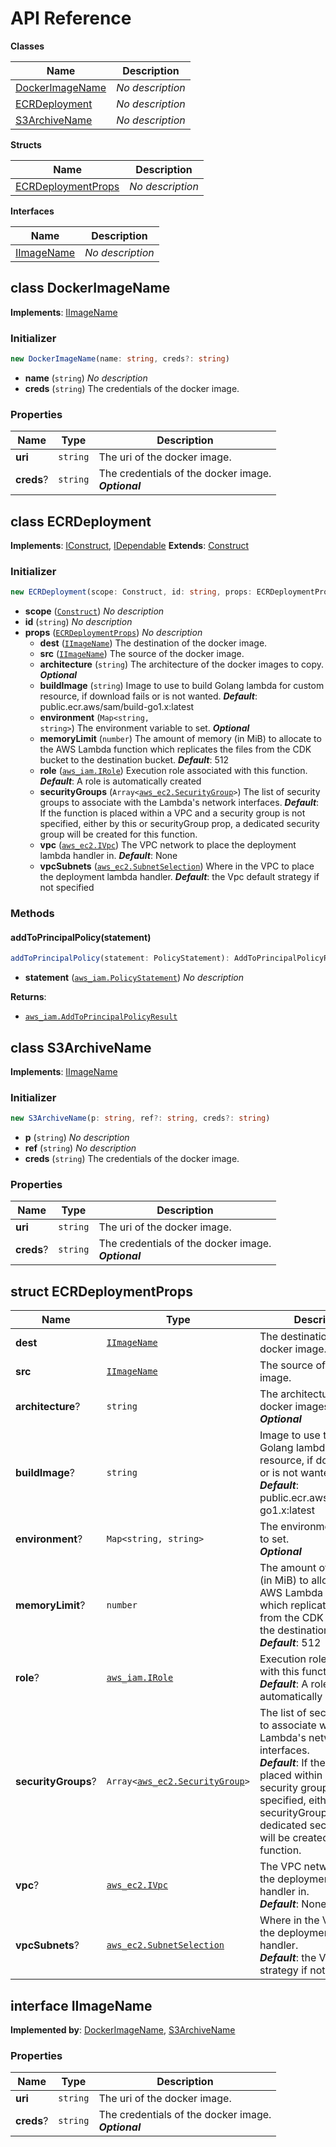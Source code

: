 # API Reference

**Classes**

Name|Description
----|-----------
[DockerImageName](#cdk-ecr-deployment-dockerimagename)|*No description*
[ECRDeployment](#cdk-ecr-deployment-ecrdeployment)|*No description*
[S3ArchiveName](#cdk-ecr-deployment-s3archivename)|*No description*


**Structs**

Name|Description
----|-----------
[ECRDeploymentProps](#cdk-ecr-deployment-ecrdeploymentprops)|*No description*


**Interfaces**

Name|Description
----|-----------
[IImageName](#cdk-ecr-deployment-iimagename)|*No description*



## class DockerImageName  <a id="cdk-ecr-deployment-dockerimagename"></a>



__Implements__: [IImageName](#cdk-ecr-deployment-iimagename)

### Initializer




```ts
new DockerImageName(name: string, creds?: string)
```

* **name** (<code>string</code>)  *No description*
* **creds** (<code>string</code>)  The credentials of the docker image.



### Properties


Name | Type | Description 
-----|------|-------------
**uri** | <code>string</code> | The uri of the docker image.
**creds**? | <code>string</code> | The credentials of the docker image.<br/>__*Optional*__



## class ECRDeployment  <a id="cdk-ecr-deployment-ecrdeployment"></a>



__Implements__: [IConstruct](#constructs-iconstruct), [IDependable](#constructs-idependable)
__Extends__: [Construct](#constructs-construct)

### Initializer




```ts
new ECRDeployment(scope: Construct, id: string, props: ECRDeploymentProps)
```

* **scope** (<code>[Construct](#constructs-construct)</code>)  *No description*
* **id** (<code>string</code>)  *No description*
* **props** (<code>[ECRDeploymentProps](#cdk-ecr-deployment-ecrdeploymentprops)</code>)  *No description*
  * **dest** (<code>[IImageName](#cdk-ecr-deployment-iimagename)</code>)  The destination of the docker image. 
  * **src** (<code>[IImageName](#cdk-ecr-deployment-iimagename)</code>)  The source of the docker image. 
  * **architecture** (<code>string</code>)  The architecture of the docker images to copy. __*Optional*__
  * **buildImage** (<code>string</code>)  Image to use to build Golang lambda for custom resource, if download fails or is not wanted. __*Default*__: public.ecr.aws/sam/build-go1.x:latest
  * **environment** (<code>Map<string, string></code>)  The environment variable to set. __*Optional*__
  * **memoryLimit** (<code>number</code>)  The amount of memory (in MiB) to allocate to the AWS Lambda function which replicates the files from the CDK bucket to the destination bucket. __*Default*__: 512
  * **role** (<code>[aws_iam.IRole](#aws-cdk-lib-aws-iam-irole)</code>)  Execution role associated with this function. __*Default*__: A role is automatically created
  * **securityGroups** (<code>Array<[aws_ec2.SecurityGroup](#aws-cdk-lib-aws-ec2-securitygroup)></code>)  The list of security groups to associate with the Lambda's network interfaces. __*Default*__: If the function is placed within a VPC and a security group is not specified, either by this or securityGroup prop, a dedicated security group will be created for this function.
  * **vpc** (<code>[aws_ec2.IVpc](#aws-cdk-lib-aws-ec2-ivpc)</code>)  The VPC network to place the deployment lambda handler in. __*Default*__: None
  * **vpcSubnets** (<code>[aws_ec2.SubnetSelection](#aws-cdk-lib-aws-ec2-subnetselection)</code>)  Where in the VPC to place the deployment lambda handler. __*Default*__: the Vpc default strategy if not specified


### Methods


#### addToPrincipalPolicy(statement) <a id="cdk-ecr-deployment-ecrdeployment-addtoprincipalpolicy"></a>



```ts
addToPrincipalPolicy(statement: PolicyStatement): AddToPrincipalPolicyResult
```

* **statement** (<code>[aws_iam.PolicyStatement](#aws-cdk-lib-aws-iam-policystatement)</code>)  *No description*

__Returns__:
* <code>[aws_iam.AddToPrincipalPolicyResult](#aws-cdk-lib-aws-iam-addtoprincipalpolicyresult)</code>



## class S3ArchiveName  <a id="cdk-ecr-deployment-s3archivename"></a>



__Implements__: [IImageName](#cdk-ecr-deployment-iimagename)

### Initializer




```ts
new S3ArchiveName(p: string, ref?: string, creds?: string)
```

* **p** (<code>string</code>)  *No description*
* **ref** (<code>string</code>)  *No description*
* **creds** (<code>string</code>)  The credentials of the docker image.



### Properties


Name | Type | Description 
-----|------|-------------
**uri** | <code>string</code> | The uri of the docker image.
**creds**? | <code>string</code> | The credentials of the docker image.<br/>__*Optional*__



## struct ECRDeploymentProps  <a id="cdk-ecr-deployment-ecrdeploymentprops"></a>






Name | Type | Description 
-----|------|-------------
**dest** | <code>[IImageName](#cdk-ecr-deployment-iimagename)</code> | The destination of the docker image.
**src** | <code>[IImageName](#cdk-ecr-deployment-iimagename)</code> | The source of the docker image.
**architecture**? | <code>string</code> | The architecture of the docker images to copy.<br/>__*Optional*__
**buildImage**? | <code>string</code> | Image to use to build Golang lambda for custom resource, if download fails or is not wanted.<br/>__*Default*__: public.ecr.aws/sam/build-go1.x:latest
**environment**? | <code>Map<string, string></code> | The environment variable to set.<br/>__*Optional*__
**memoryLimit**? | <code>number</code> | The amount of memory (in MiB) to allocate to the AWS Lambda function which replicates the files from the CDK bucket to the destination bucket.<br/>__*Default*__: 512
**role**? | <code>[aws_iam.IRole](#aws-cdk-lib-aws-iam-irole)</code> | Execution role associated with this function.<br/>__*Default*__: A role is automatically created
**securityGroups**? | <code>Array<[aws_ec2.SecurityGroup](#aws-cdk-lib-aws-ec2-securitygroup)></code> | The list of security groups to associate with the Lambda's network interfaces.<br/>__*Default*__: If the function is placed within a VPC and a security group is not specified, either by this or securityGroup prop, a dedicated security group will be created for this function.
**vpc**? | <code>[aws_ec2.IVpc](#aws-cdk-lib-aws-ec2-ivpc)</code> | The VPC network to place the deployment lambda handler in.<br/>__*Default*__: None
**vpcSubnets**? | <code>[aws_ec2.SubnetSelection](#aws-cdk-lib-aws-ec2-subnetselection)</code> | Where in the VPC to place the deployment lambda handler.<br/>__*Default*__: the Vpc default strategy if not specified



## interface IImageName  <a id="cdk-ecr-deployment-iimagename"></a>

__Implemented by__: [DockerImageName](#cdk-ecr-deployment-dockerimagename), [S3ArchiveName](#cdk-ecr-deployment-s3archivename)



### Properties


Name | Type | Description 
-----|------|-------------
**uri** | <code>string</code> | The uri of the docker image.
**creds**? | <code>string</code> | The credentials of the docker image.<br/>__*Optional*__



